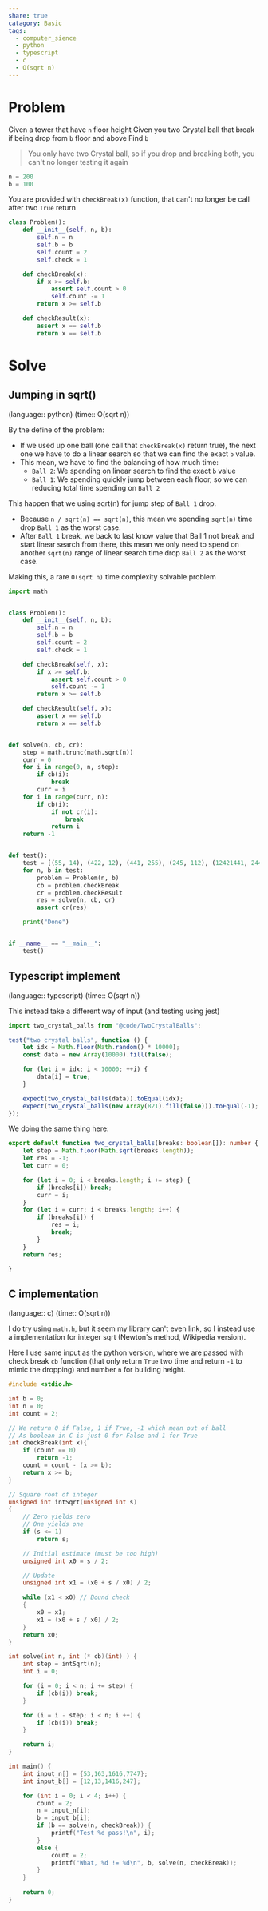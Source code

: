 ```yaml
---
share: true
catagory: Basic
tags:
  - computer_sience
  - python
  - typescript
  - c
  - O(sqrt n)
---
```



# Problem

Given a tower that have `n` floor height
Given you two Crystal ball that break if being drop from `b` floor and above
Find `b`

> You only have two Crystal ball, so if you drop and breaking both, you can't no longer testing it again 

```python
n = 200 
b = 100
```

You are provided with `checkBreak(x)` function, that can't no longer be call after two `True` return

```python
class Problem():
    def __init__(self, n, b):
        self.n = n
        self.b = b
        self.count = 2
        self.check = 1

    def checkBreak(x):
        if x >= self.b:
            assert self.count > 0 
            self.count -= 1
        return x >= self.b 

    def checkResult(x):
        assert x == self.b
        return x == self.b
```

# Solve

## Jumping in sqrt()
(language:: python) (time:: O(sqrt n))

By the define of the problem:
- If we used up one ball (one call that `checkBreak(x)` return true), the next one we have to do a linear search so that we can find the exact `b` value.
- This mean, we have to find the balancing of how much time:
    - `Ball 2`: We spending on linear search to find the exact `b` value
    - `Ball 1`: We spending quickly jump between each floor, so we can reducing total time spending on `Ball 2`

This happen that we using sqrt(n) for jump step of `Ball 1` drop. 
- Because `n / sqrt(n) == sqrt(n)`, this mean we spending `sqrt(n)` time drop `Ball 1` as the worst case.
- After `Ball 1` break, we back to last know value that Ball 1 not break and start linear search from there, this mean we only need to spend on another `sqrt(n)` range of linear search time drop `Ball 2` as the worst case.

Making this, a rare `O(sqrt n)` time complexity solvable problem

```python
import math


class Problem():
    def __init__(self, n, b):
        self.n = n
        self.b = b
        self.count = 2
        self.check = 1

    def checkBreak(self, x):
        if x >= self.b:
            assert self.count > 0
            self.count -= 1
        return x >= self.b

    def checkResult(self, x):
        assert x == self.b
        return x == self.b


def solve(n, cb, cr):
    step = math.trunc(math.sqrt(n))
    curr = 0
    for i in range(0, n, step):
        if cb(i):
            break
        curr = i
    for i in range(curr, n):
        if cb(i):
            if not cr(i):
                break
            return i
    return -1


def test():
    test = [(55, 14), (422, 12), (441, 255), (245, 112), (12421441, 244124)]
    for n, b in test:
        problem = Problem(n, b)
        cb = problem.checkBreak
        cr = problem.checkResult
        res = solve(n, cb, cr)
        assert cr(res)

    print("Done")


if __name__ == "__main__":
    test()
```

## Typescript implement
(language:: typescript) (time:: O(sqrt n))

This instead take a different way of input (and testing using jest)

```ts
import two_crystal_balls from "@code/TwoCrystalBalls";

test("two crystal balls", function () {
    let idx = Math.floor(Math.random() * 10000);
    const data = new Array(10000).fill(false);

    for (let i = idx; i < 10000; ++i) {
        data[i] = true;
    }

    expect(two_crystal_balls(data)).toEqual(idx);
    expect(two_crystal_balls(new Array(821).fill(false))).toEqual(-1);
});
```

We doing the same thing here:

```ts
export default function two_crystal_balls(breaks: boolean[]): number {
    let step = Math.floor(Math.sqrt(breaks.length));
    let res = -1;
    let curr = 0;

    for (let i = 0; i < breaks.length; i += step) {
        if (breaks[i]) break;
        curr = i;
    }
    for (let i = curr; i < breaks.length; i++) {
        if (breaks[i]) {
            res = i;
            break;
        }
    }
    return res;

}
```

## C implementation
(language:: c) (time:: O(sqrt n))

I do try using `math.h`,  but it seem my library can't even link, so I instead use a implementation for integer sqrt (Newton's method, Wikipedia version). 

Here I use same input as the python version, where we are passed with check break `cb` function (that only return `True` two time and return `-1`  to mimic the dropping) and number `n` for building height.

```c
#include <stdio.h>

int b = 0;
int n = 0;
int count = 2;

// We return 0 if False, 1 if True, -1 which mean out of ball
// As boolean in C is just 0 for False and 1 for True
int checkBreak(int x){
    if (count == 0)
        return -1;
    count = count - (x >= b);
    return x >= b;
}

// Square root of integer
unsigned int intSqrt(unsigned int s)
{
	// Zero yields zero
    // One yields one
	if (s <= 1) 
		return s;

    // Initial estimate (must be too high)
	unsigned int x0 = s / 2;

	// Update
	unsigned int x1 = (x0 + s / x0) / 2;

	while (x1 < x0)	// Bound check
	{
		x0 = x1;
		x1 = (x0 + s / x0) / 2;
	}		
	return x0;
}

int solve(int n, int (* cb)(int) ) {
    int step = intSqrt(n);
    int i = 0;

    for (i = 0; i < n; i += step) {
        if (cb(i)) break;
    }

    for (i = i - step; i < n; i ++) {
        if (cb(i)) break;
    }

    return i;
}

int main() {
    int input_n[] = {53,163,1616,7747};
    int input_b[] = {12,13,1416,247};

    for (int i = 0; i < 4; i++) {
        count = 2;
        n = input_n[i];
        b = input_b[i];
        if (b == solve(n, checkBreak)) {
            printf("Test %d pass!\n", i);
        }
        else {
            count = 2;
            printf("What, %d != %d\n", b, solve(n, checkBreak));
        }
    }
    
    return 0;
}
```